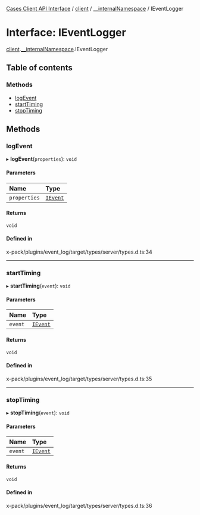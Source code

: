 [Cases Client API Interface](../README.md) / [client](../modules/client.md) / [\_\_internalNamespace](../modules/client.__internalNamespace.md) / IEventLogger

# Interface: IEventLogger

[client](../modules/client.md).[__internalNamespace](../modules/client.__internalNamespace.md).IEventLogger

## Table of contents

### Methods

- [logEvent](client.__internalNamespace.IEventLogger.md#logevent)
- [startTiming](client.__internalNamespace.IEventLogger.md#starttiming)
- [stopTiming](client.__internalNamespace.IEventLogger.md#stoptiming)

## Methods

### logEvent

▸ **logEvent**(`properties`): `void`

#### Parameters

| Name | Type |
| :------ | :------ |
| `properties` | [`IEvent`](../modules/client.__internalNamespace.md#ievent) |

#### Returns

`void`

#### Defined in

x-pack/plugins/event_log/target/types/server/types.d.ts:34

___

### startTiming

▸ **startTiming**(`event`): `void`

#### Parameters

| Name | Type |
| :------ | :------ |
| `event` | [`IEvent`](../modules/client.__internalNamespace.md#ievent) |

#### Returns

`void`

#### Defined in

x-pack/plugins/event_log/target/types/server/types.d.ts:35

___

### stopTiming

▸ **stopTiming**(`event`): `void`

#### Parameters

| Name | Type |
| :------ | :------ |
| `event` | [`IEvent`](../modules/client.__internalNamespace.md#ievent) |

#### Returns

`void`

#### Defined in

x-pack/plugins/event_log/target/types/server/types.d.ts:36
